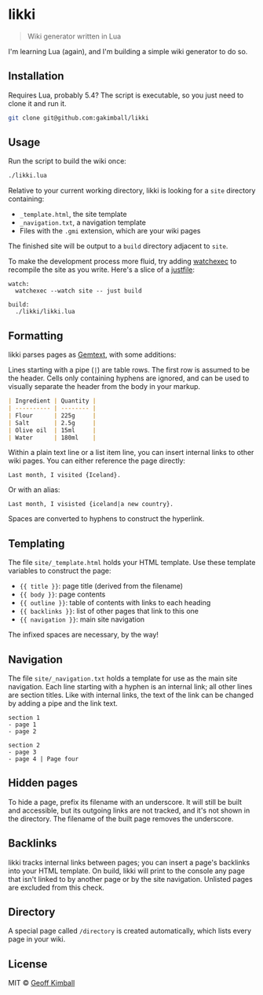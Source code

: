 # likki

> Wiki generator written in Lua

I'm learning Lua (again), and I'm building a simple wiki generator to do so.

## Installation

Requires Lua, probably 5.4? The script is executable, so you just need to clone it and run it.

```bash
git clone git@github.com:gakimball/likki
```

## Usage

Run the script to build the wiki once:

```bash
./likki.lua
```

Relative to your current working directory, likki is looking for a `site` directory containing:

- `_template.html`, the site template
- `_navigation.txt`, a navigation template
- Files with the `.gmi` extension, which are your wiki pages

The finished site will be output to a `build` directory adjacent to `site`.

To make the development process more fluid, try adding [watchexec](https://github.com/watchexec/watchexec) to recompile the site as you write. Here's a slice of a [justfile](https://github.com/casey/just):

```
watch:
  watchexec --watch site -- just build

build:
  ./likki/likki.lua
```

## Formatting

likki parses pages as [Gemtext](https://gemini.circumlunar.space/docs/gemtext.gmi), with some additions:

Lines starting with a pipe (`|`) are table rows. The first row is assumed to be the header. Cells only containing hyphens are ignored, and can be used to visually separate the header from the body in your markup.

```markdown
| Ingredient | Quantity |
| ---------- | -------- |
| Flour      | 225g     |
| Salt       | 2.5g     |
| Olive oil  | 15ml     |
| Water      | 180ml    |
```

Within a plain text line or a list item line, you can insert internal links to other wiki pages. You can either reference the page directly:

```
Last month, I visited {Iceland}.
```

Or with an alias:

```
Last month, I visisted {iceland|a new country}.
```

Spaces are converted to hyphens to construct the hyperlink.

## Templating

The file `site/_template.html` holds your HTML template. Use these template variables to construct the page:

- `{{ title }}`: page title (derived from the filename)
- `{{ body }}`: page contents
- `{{ outline }}`: table of contents with links to each heading
- `{{ backlinks }}`: list of other pages that link to this one
- `{{ navigation }}`: main site navigation

The infixed spaces are necessary, by the way!

## Navigation

The file `site/_navigation.txt` holds a template for use as the main site navigation. Each line starting with a hyphen is an internal link; all other lines are section titles. Like with internal links, the text of the link can be changed by adding a pipe and the link text.

```
section 1
- page 1
- page 2

section 2
- page 3
- page 4 | Page four
```

## Hidden pages

To hide a page, prefix its filename with an underscore. It will still be built and accessible, but its outgoing links are not tracked, and it's not shown in the directory. The filename of the built page removes the underscore.

## Backlinks

likki tracks internal links between pages; you can insert a page's backlinks into your HTML template. On build, likki will print to the console any page that isn't linked to by another page or by the site navigation. Unlisted pages are excluded from this check.

## Directory

A special page called `/directory` is created automatically, which lists every page in your wiki.

## License

MIT &copy; [Geoff Kimball](https://geoffkimball.com)
